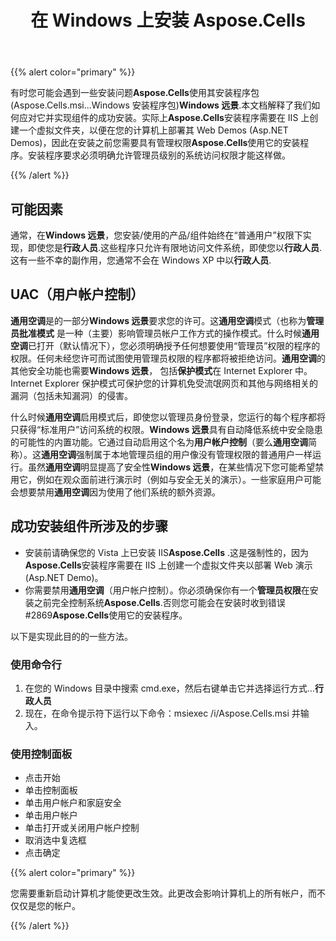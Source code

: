 ﻿---
title: 在 Windows 上安装 Aspose.Cells
type: docs
weight: 20
url: /zh/net/installing-aspose-cells-on-windows/
---
{{% alert color="primary" %}} 

有时您可能会遇到一些安装问题**Aspose.Cells**使用其安装程序包 (Aspose.Cells.msi...Windows 安装程序包)**Windows 远景**.本文档解释了我们如何应对它并实现组件的成功安装。实际上**Aspose.Cells**安装程序需要在 IIS 上创建一个虚拟文件夹，以便在您的计算机上部署其 Web Demos (Asp.NET Demos)，因此在安装之前您需要具有管理权限**Aspose.Cells**使用它的安装程序。安装程序要求必须明确允许管理员级别的系统访问权限才能这样做。

{{% /alert %}} 
## **可能因素**
通常，在**Windows 远景**，您安装/使用的产品/组件始终在“普通用户”权限下实现，即使您是**行政人员**.这些程序只允许有限地访问文件系统，即使您以**行政人员**.这有一些不幸的副作用，您通常不会在 Windows XP 中以**行政人员**.
## **UAC（用户帐户控制）**
**通用空调**是的一部分**Windows 远景**要求您的许可。这**通用空调**模式（也称为**管理员批准模式** 是一种（主要）影响管理员帐户工作方式的操作模式。什么时候**通用空调**已打开（默认情况下），您必须明确授予任何想要使用“管理员”权限的程序的权限。任何未经您许可而试图使用管理员权限的程序都将被拒绝访问。**通用空调**的其他安全功能也需要**Windows 远景**， 包括**保护模式**在 Internet Explorer 中。 Internet Explorer 保护模式可保护您的计算机免受流氓网页和其他与网络相关的漏洞（包括未知漏洞）的侵害。

什么时候**通用空调**启用模式后，即使您以管理员身份登录，您运行的每个程序都将只获得“标准用户”访问系统的权限。**Windows 远景**具有自动降低系统中安全隐患的可能性的内置功能。它通过自动启用这个名为**用户帐户控制**（要么**通用空调**简称）。这**通用空调**强制属于本地管理员组的用户像没有管理权限的普通用户一样运行。虽然**通用空调**明显提高了安全性**Windows 远景**，在某些情况下您可能希望禁用它，例如在观众面前进行演示时（例如与安全无关的演示）。一些家庭用户可能会想要禁用**通用空调**因为使用了他们系统的额外资源。
## **成功安装组件所涉及的步骤**
- 安装前请确保您的 Vista 上已安装 IIS**Aspose.Cells** .这是强制性的，因为**Aspose.Cells**安装程序需要在 IIS 上创建一个虚拟文件夹以部署 Web 演示 (Asp.NET Demo)。
- 你需要禁用**通用空调**（用户帐户控制）。你必须确保你有一个**管理员权限**在安装之前完全控制系统**Aspose.Cells**.否则您可能会在安装时收到错误 #2869**Aspose.Cells**使用它的安装程序。

以下是实现此目的的一些方法。
### **使用命令行**
1. 在您的 Windows 目录中搜索 cmd.exe，然后右键单击它并选择运行方式...**行政人员**
 2. 现在，在命令提示符下运行以下命令：msiexec /i<your path>/Aspose.Cells.msi 并输入。
### **使用控制面板**
- 点击开始
- 单击控制面板
- 单击用户帐户和家庭安全
- 单击用户帐户
- 单击打开或关闭用户帐户控制
- 取消选中复选框
- 点击确定

{{% alert color="primary" %}} 

您需要重新启动计算机才能使更改生效。此更改会影响计算机上的所有帐户，而不仅仅是您的帐户。

{{% /alert %}}
